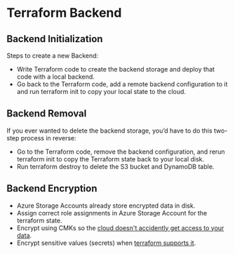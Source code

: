 # Terraform Backend

## Backend Initialization

Steps to create a new Backend:
- Write Terraform code to create the backend storage and deploy that code with a local backend.
- Go back to the Terraform code, add a remote backend configuration to it and run terraform init to copy your local state to the cloud.

## Backend Removal

If you ever wanted to delete the backend storage, you’d have to do this two-step process in reverse:
- Go to the Terraform code, remove the backend configuration, and rerun terraform init to copy the Terraform state back to your local disk.
- Run terraform destroy to delete the S3 bucket and DynamoDB table.

## Backend Encryption
- Azure Storage Accounts already store encrypted data in disk.
- Assign correct role assignments in Azure Storage Account for the terraform state.
- Encrypt using CMKs so the [cloud doesn't accidently get access to your data](https://zoph.me/posts/2021-12-22-the-day-when-aws-support-got-access-to-your-data/).
- Encrypt sensitive values (secrets) when [terraform supports it](https://github.com/hashicorp/terraform/issues/9556#issuecomment-1011607151).